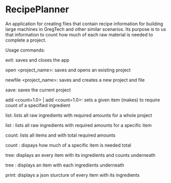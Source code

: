 # RecipePlanner
An application for creating files that contain recipe information for building large machines in GregTech and other similar scenarios. Its purpose is to us that information to count how much of each raw material is needed to complete a project.

Usage commands:

exit: saves and closes the app

open <project_name>: saves and opens an existing project

newfile <project_name>: saves and creates a new project and file

save: saves the current project

add <makes> <ingredient> <count=1.0> |
<makes> add <ingredient> <count=1.0>:
sets a given item (makes) to require count of a specified ingredient

list: lists all raw ingredients with required amounts for a whole project

list <item>: lists all raw ingredients with required amounts for a specific item

count: lists all items and with total required amounts

count <item>: dispays how much of a specific item is needed total

tree: displays an every item with its ingredients and counts underneath

tree <item>: displays an item with each ingredients underneath

print: displays a json sturcture of every item with its ingredients
